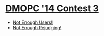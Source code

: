 # [DMOPC '14 Contest 3](http://www.dmoj.ca/contest/dmopc14c3)

* [Not Enough Users!](http://www.dmoj.ca/problem/dmopc14c3p1)
* [Not Enough Rejudging!](http://www.dmoj.ca/problem/dmopc14c3p2)

